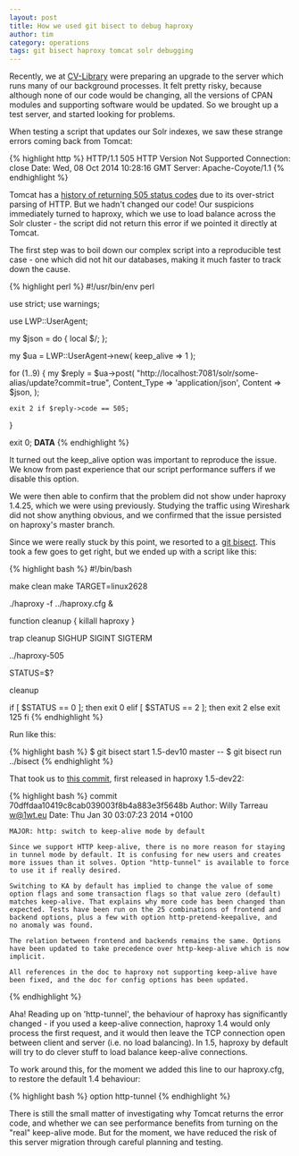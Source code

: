 ```yaml
---
layout: post
title: How we used git bisect to debug haproxy
author: tim
category: operations
tags: git bisect haproxy tomcat solr debugging
---
```


Recently, we at [CV-Library](http://www.cv-library.co.uk/) were preparing an upgrade to the server
which runs many of our background processes.  It felt pretty risky,
because although none of our code would be changing, all the versions
of CPAN modules and supporting software would be updated.  So we
brought up a test server, and started looking for problems.

When testing a script that updates our Solr indexes, we saw these
strange errors coming back from Tomcat:

{% highlight http %}
HTTP/1.1 505 HTTP Version Not Supported
Connection: close
Date: Wed, 08 Oct 2014 10:28:16 GMT
Server: Apache-Coyote/1.1
{% endhighlight %}

Tomcat has a [history of returning 505 status codes](https://www.google.co.uk/search?q=tomcat+505) due to its
over-strict parsing of HTTP.  But we hadn't changed our code!  Our
suspicions immediately turned to haproxy, which we use to load balance
across the Solr cluster - the script did not return this error if we
pointed it directly at Tomcat.

The first step was to boil down our complex script into a reproducible
test case - one which did not hit our databases, making it much faster
to track down the cause.

{% highlight perl %}
#!/usr/bin/env perl

use strict;
use warnings;

use LWP::UserAgent;

my $json = do { local $/; <DATA> };

my $ua = LWP::UserAgent->new( keep_alive => 1 );

for (1..9) {
    my $reply = $ua->post(
        "http://localhost:7081/solr/some-alias/update?commit=true",
        Content_Type => 'application/json',
        Content      => $json,
    );

    exit 2 if $reply->code == 505;
}

exit 0;
__DATA__
<lots of JSON POST data followed>
{% endhighlight %}

It turned out the keep_alive option was important to reproduce the
issue.  We know from past experience that our script performance
suffers if we disable this option.

We were then able to confirm that the problem did not show under
haproxy 1.4.25, which we were using previously.  Studying the traffic
using Wireshark did not show anything obvious, and we confirmed that
the issue persisted on haproxy's master branch.

Since we were really stuck by this point, we resorted to a [git bisect](http://git-scm.com/docs/git-bisect).
This took a few goes to get right, but we ended up with a script like
this:

{% highlight bash %}
#!/bin/bash

make clean
make TARGET=linux2628

./haproxy -f ../haproxy.cfg &

function cleanup {
        killall haproxy
}

trap cleanup SIGHUP SIGINT SIGTERM

../haproxy-505

STATUS=$?

cleanup

if [ $STATUS == 0 ]; then
        exit 0
elif [ $STATUS == 2 ]; then
        exit 2
else
        exit 125
fi
{% endhighlight %}

Run like this:

{% highlight bash %}
$ git bisect start 1.5-dev10 master --
$ git bisect run ../bisect
{% endhighlight %}

That took us to [this commit](https://github.com/haproxy/haproxy/commit/70dffdaa10419c8cab039003f8b4a883e3f5648b),
first released in haproxy 1.5-dev22:

{% highlight bash %}
commit 70dffdaa10419c8cab039003f8b4a883e3f5648b
Author: Willy Tarreau <w@1wt.eu>
Date:   Thu Jan 30 03:07:23 2014 +0100
    
    MAJOR: http: switch to keep-alive mode by default
    
    Since we support HTTP keep-alive, there is no more reason for staying
    in tunnel mode by default. It is confusing for new users and creates
    more issues than it solves. Option "http-tunnel" is available to force
    to use it if really desired.
    
    Switching to KA by default has implied to change the value of some
    option flags and some transaction flags so that value zero (default)
    matches keep-alive. That explains why more code has been changed than
    expected. Tests have been run on the 25 combinations of frontend and
    backend options, plus a few with option http-pretend-keepalive, and
    no anomaly was found.
    
    The relation between frontend and backends remains the same. Options
    have been updated to take precedence over http-keep-alive which is now
    implicit.
    
    All references in the doc to haproxy not supporting keep-alive have
    been fixed, and the doc for config options has been updated.
{% endhighlight %}

Aha!  Reading up on 'http-tunnel', the behaviour of haproxy has
significantly changed - if you used a keep-alive connection, haproxy
1.4 would only process the first request, and it would then leave the
TCP connection open between client and server (i.e. no load
balancing).  In 1.5, haproxy by default will try to do clever stuff to
load balance keep-alive connections.

To work around this, for the moment we added this line to our
haproxy.cfg, to restore the default 1.4 behaviour:

{% highlight bash %}
option http-tunnel
{% endhighlight %}

There is still the small matter of investigating why Tomcat returns
the error code, and whether we can see performance benefits from
turning on the "real" keep-alive mode.  But for the moment, we have
reduced the risk of this server migration through careful planning and
testing.